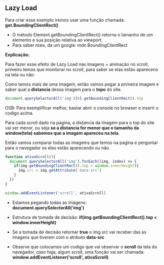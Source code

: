 
## Lazy Load

Para criar esse exemplo iremos usar uma função chamada: **get.BoundingClientRect()**

- O método Element.getBoundingClientRect() retorna o tamanho de um elemento e sua posição relativa ao viewport.
- Para saber mais, da um google: mdn BoundingClientRect

**Explicação:**

Para fazer esse efeito de Lazy Load nas imagens + animação no scroll, primeiro temos que monitorar no scroll, para saber se elas estão apareceno na tela ou não: 

Como temos mais de uma imagem, então vamos pegar a primeira imagem e saber qual a **distancia** dessa imagem para o **topo** do site.

````js
document.querySelectorAll('img')[0].getBoundingClientRect().top
````

OSB: Para exemplificar melhor, bastar abrir o console no browser e inserir o codigo acima.

Para cada scroll dado na pagina, a distancia da imagem para o top do site vai ser menor, ou seja **se a distancia for menor que o tamanho da window(tela) sabemos que a imagem apareceu na tela**. 

Então vamos comparar todas as imagems que temos na pagina e perguntar para o navegador se elas estão aparecendo ou não.

````js
function ativaScroll(){
  document.querySelectorAll('img').forEach((img, index) => {
    if(img.getBoundingClientRect().top < window.innerHeight){
      img.src = img.getAttribute('data-src')
    }
  })
}

window.addEventListener('scroll', ativaScroll)
````
- Estamos pegando todas as imagens: **document.querySelectorAll('img')**

- Estrutura de tomada de decisão: **if(img.getBoundingClientRect().top < window.innerHeight)**

- Se a tomada de decisão retornar **true** o img.src vai receber das as imagens que tiverem com o atributo **data-src**

- Observe que colocamos um codigo que vai observar o **scroll** da tela do navegador, caso haja, algum scroll, uma função vai ser chamada: **window.addEventListener('scroll', ativaScroll)**